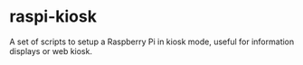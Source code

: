 # raspi-kiosk
A set of scripts to setup a Raspberry Pi in kiosk mode, useful for information displays or web kiosk.
